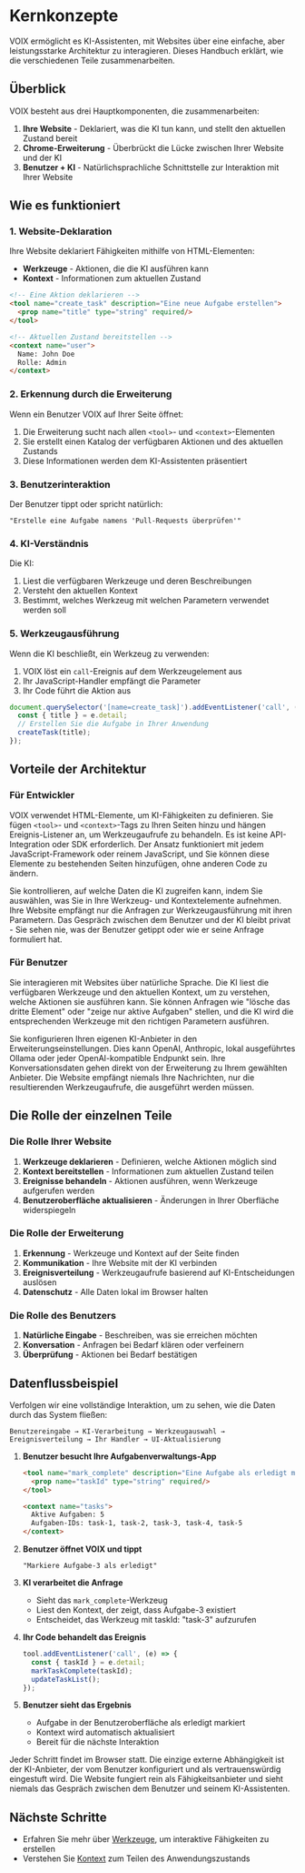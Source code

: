 # Kernkonzepte

VOIX ermöglicht es KI-Assistenten, mit Websites über eine einfache, aber leistungsstarke Architektur zu interagieren. Dieses Handbuch erklärt, wie die verschiedenen Teile zusammenarbeiten.

## Überblick

VOIX besteht aus drei Hauptkomponenten, die zusammenarbeiten:

1. **Ihre Website** - Deklariert, was die KI tun kann, und stellt den aktuellen Zustand bereit
2. **Chrome-Erweiterung** - Überbrückt die Lücke zwischen Ihrer Website und der KI
3. **Benutzer + KI** - Natürlichsprachliche Schnittstelle zur Interaktion mit Ihrer Website

## Wie es funktioniert

### 1. Website-Deklaration

Ihre Website deklariert Fähigkeiten mithilfe von HTML-Elementen:

- **Werkzeuge** - Aktionen, die die KI ausführen kann
- **Kontext** - Informationen zum aktuellen Zustand

```html
<!-- Eine Aktion deklarieren -->
<tool name="create_task" description="Eine neue Aufgabe erstellen">
  <prop name="title" type="string" required/>
</tool>

<!-- Aktuellen Zustand bereitstellen -->
<context name="user">
  Name: John Doe
  Rolle: Admin
</context>
```

### 2. Erkennung durch die Erweiterung

Wenn ein Benutzer VOIX auf Ihrer Seite öffnet:

1. Die Erweiterung sucht nach allen `<tool>`- und `<context>`-Elementen
2. Sie erstellt einen Katalog der verfügbaren Aktionen und des aktuellen Zustands
3. Diese Informationen werden dem KI-Assistenten präsentiert

### 3. Benutzerinteraktion

Der Benutzer tippt oder spricht natürlich:

```
"Erstelle eine Aufgabe namens 'Pull-Requests überprüfen'"
```

### 4. KI-Verständnis

Die KI:
1. Liest die verfügbaren Werkzeuge und deren Beschreibungen
2. Versteht den aktuellen Kontext
3. Bestimmt, welches Werkzeug mit welchen Parametern verwendet werden soll

### 5. Werkzeugausführung

Wenn die KI beschließt, ein Werkzeug zu verwenden:

1. VOIX löst ein `call`-Ereignis auf dem Werkzeugelement aus
2. Ihr JavaScript-Handler empfängt die Parameter
3. Ihr Code führt die Aktion aus

```javascript
document.querySelector('[name=create_task]').addEventListener('call', (e) => {
  const { title } = e.detail;
  // Erstellen Sie die Aufgabe in Ihrer Anwendung
  createTask(title);
});
```

## Vorteile der Architektur

### Für Entwickler

VOIX verwendet HTML-Elemente, um KI-Fähigkeiten zu definieren. Sie fügen `<tool>`- und `<context>`-Tags zu Ihren Seiten hinzu und hängen Ereignis-Listener an, um Werkzeugaufrufe zu behandeln. Es ist keine API-Integration oder SDK erforderlich. Der Ansatz funktioniert mit jedem JavaScript-Framework oder reinem JavaScript, und Sie können diese Elemente zu bestehenden Seiten hinzufügen, ohne anderen Code zu ändern.

Sie kontrollieren, auf welche Daten die KI zugreifen kann, indem Sie auswählen, was Sie in Ihre Werkzeug- und Kontextelemente aufnehmen. Ihre Website empfängt nur die Anfragen zur Werkzeugausführung mit ihren Parametern. Das Gespräch zwischen dem Benutzer und der KI bleibt privat - Sie sehen nie, was der Benutzer getippt oder wie er seine Anfrage formuliert hat.

### Für Benutzer

Sie interagieren mit Websites über natürliche Sprache. Die KI liest die verfügbaren Werkzeuge und den aktuellen Kontext, um zu verstehen, welche Aktionen sie ausführen kann. Sie können Anfragen wie "lösche das dritte Element" oder "zeige nur aktive Aufgaben" stellen, und die KI wird die entsprechenden Werkzeuge mit den richtigen Parametern ausführen.

Sie konfigurieren Ihren eigenen KI-Anbieter in den Erweiterungseinstellungen. Dies kann OpenAI, Anthropic, lokal ausgeführtes Ollama oder jeder OpenAI-kompatible Endpunkt sein. Ihre Konversationsdaten gehen direkt von der Erweiterung zu Ihrem gewählten Anbieter. Die Website empfängt niemals Ihre Nachrichten, nur die resultierenden Werkzeugaufrufe, die ausgeführt werden müssen.

## Die Rolle der einzelnen Teile

### Die Rolle Ihrer Website

1. **Werkzeuge deklarieren** - Definieren, welche Aktionen möglich sind
2. **Kontext bereitstellen** - Informationen zum aktuellen Zustand teilen
3. **Ereignisse behandeln** - Aktionen ausführen, wenn Werkzeuge aufgerufen werden
4. **Benutzeroberfläche aktualisieren** - Änderungen in Ihrer Oberfläche widerspiegeln

### Die Rolle der Erweiterung

1. **Erkennung** - Werkzeuge und Kontext auf der Seite finden
2. **Kommunikation** - Ihre Website mit der KI verbinden
3. **Ereignisverteilung** - Werkzeugaufrufe basierend auf KI-Entscheidungen auslösen
4. **Datenschutz** - Alle Daten lokal im Browser halten

### Die Rolle des Benutzers

1. **Natürliche Eingabe** - Beschreiben, was sie erreichen möchten
2. **Konversation** - Anfragen bei Bedarf klären oder verfeinern
3. **Überprüfung** - Aktionen bei Bedarf bestätigen

## Datenflussbeispiel

Verfolgen wir eine vollständige Interaktion, um zu sehen, wie die Daten durch das System fließen:

```
Benutzereingabe → KI-Verarbeitung → Werkzeugauswahl → Ereignisverteilung → Ihr Handler → UI-Aktualisierung
```

1. **Benutzer besucht Ihre Aufgabenverwaltungs-App**
   ```html
   <tool name="mark_complete" description="Eine Aufgabe als erledigt markieren">
     <prop name="taskId" type="string" required/>
   </tool>
   
   <context name="tasks">
     Aktive Aufgaben: 5
     Aufgaben-IDs: task-1, task-2, task-3, task-4, task-5
   </context>
   ```

2. **Benutzer öffnet VOIX und tippt**
   ```
   "Markiere Aufgabe-3 als erledigt"
   ```

3. **KI verarbeitet die Anfrage**
   - Sieht das `mark_complete`-Werkzeug
   - Liest den Kontext, der zeigt, dass Aufgabe-3 existiert
   - Entscheidet, das Werkzeug mit taskId: "task-3" aufzurufen

4. **Ihr Code behandelt das Ereignis**
   ```javascript
   tool.addEventListener('call', (e) => {
     const { taskId } = e.detail;
     markTaskComplete(taskId);
     updateTaskList();
   });
   ```

5. **Benutzer sieht das Ergebnis**
   - Aufgabe in der Benutzeroberfläche als erledigt markiert
   - Kontext wird automatisch aktualisiert
   - Bereit für die nächste Interaktion

Jeder Schritt findet im Browser statt. Die einzige externe Abhängigkeit ist der KI-Anbieter, der vom Benutzer konfiguriert und als vertrauenswürdig eingestuft wird. Die Website fungiert rein als Fähigkeitsanbieter und sieht niemals das Gespräch zwischen dem Benutzer und seinem KI-Assistenten.

## Nächste Schritte

- Erfahren Sie mehr über [Werkzeuge](./tools.md), um interaktive Fähigkeiten zu erstellen
- Verstehen Sie [Kontext](./context.md) zum Teilen des Anwendungszustands

<!--@include: @/voix_context.md -->